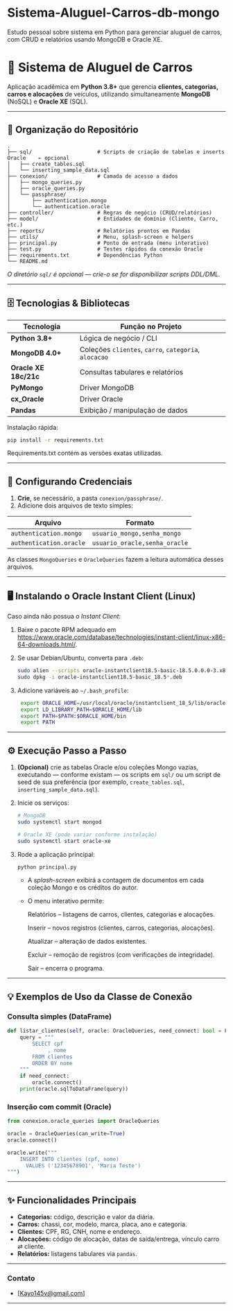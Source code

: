 # Sistema-Aluguel-Carros-db-mongo
Estudo pessoal sobre sistema em Python para gerenciar aluguel de carros, com CRUD e relatórios usando MongoDB e Oracle XE.

# 🚗 Sistema de Aluguel de Carros

Aplicação acadêmica em **Python 3.8+** que gerencia **clientes, categorias, carros e alocações** de veículos, utilizando simultaneamente **MongoDB** (NoSQL) e **Oracle XE** (SQL).

---

## 📁 Organização do Repositório

```
.
├── sql/                     # Scripts de criação de tabelas e inserts Oracle    ← opcional
│   ├── create_tables.sql
│   └── inserting_sample_data.sql
├── conexion/                # Camada de acesso a dados
│   ├── mongo_queries.py
│   ├── oracle_queries.py
│   └── passphrase/
│       ├── authentication.mongo
│       └── authentication.oracle
├── controller/              # Regras de negócio (CRUD/relatórios)
├── model/                   # Entidades de domínio (Cliente, Carro, etc.)
├── reports/                 # Relatórios prontos em Pandas
├── utils/                   # Menu, splash-screen e helpers
├── principal.py             # Ponto de entrada (menu interativo)
├── test.py                  # Testes rápidos da conexão Oracle
├── requirements.txt         # Dependências Python
└── README.md
```

*O diretório `sql/` é opcional — crie-o se for disponibilizar scripts DDL/DML.*

---

## 🗄️ Tecnologias & Bibliotecas

| Tecnologia          | Função no Projeto                      |
|---------------------|----------------------------------------|
| **Python 3.8+**     | Lógica de negócio / CLI                |
| **MongoDB 4.0+**    | Coleções `clientes`, `carro`, `categoria`, `alocacao` |
| **Oracle XE 18c/21c** | Consultas tabulares e relatórios      |
| **PyMongo**         | Driver MongoDB                         |
| **cx_Oracle**       | Driver Oracle                          |
| **Pandas**          | Exibição / manipulação de dados        |

Instalação rápida:

```bash
pip install -r requirements.txt
```
Requirements.txt contém as versões exatas utilizadas. 

---

## 🔑 Configurando Credenciais

1. **Crie**, se necessário, a pasta `conexion/passphrase/`.  
2. Adicione dois arquivos de texto simples:

| Arquivo                     | Formato                                            |
|-----------------------------|----------------------------------------------------|
| `authentication.mongo`      | `usuario_mongo,senha_mongo`                        |
| `authentication.oracle`     | `usuario_oracle,senha_oracle`                      |

As classes `MongoQueries` e `OracleQueries` fazem a leitura automática desses arquivos.

---

## 🖥️ Instalando o Oracle Instant Client (Linux)

Caso ainda não possua o *Instant Client*:

1. Baixe o pacote RPM adequado em <https://www.oracle.com/database/technologies/instant-client/linux-x86-64-downloads.html/>.  
2. Se usar Debian/Ubuntu, converta para `.deb`:

   ```bash
   sudo alien --scripts oracle-instantclient18.5-basic-18.5.0.0.0-3.x86_64.rpm
   sudo dpkg -i oracle-instantclient18.5-basic_18.5*.deb
   ```

3. Adicione variáveis ao `~/.bash_profile`:

   ```bash
    export ORACLE_HOME=/usr/local/oracle/instantclient_18_5/lib/oracle/18.5/client64
    export LD_LIBRARY_PATH=$ORACLE_HOME/lib
    export PATH=$PATH:$ORACLE_HOME/bin
    export PATH
   ```

---

## ⚙️ Execução Passo a Passo

1. **(Opcional)** crie as tabelas Oracle e/ou coleções Mongo vazias, executando — conforme existam — os scripts em `sql/` ou um script de seed de sua preferência (por exemplo, `create_tables.sql`, `inserting_sample_data.sql`).  
2. Inicie os serviços:

   ```bash
   # MongoDB
   sudo systemctl start mongod

   # Oracle XE (pode variar conforme instalação)
   sudo systemctl start oracle-xe
   ```

3. Rode a aplicação principal:

   ```bash
   python principal.py
   ```

   - A *splash-screen* exibirá a contagem de documentos em cada coleção Mongo e os créditos do autor.
     
   - O menu interativo permite:
  
      Relatórios – listagens de carros, clientes, categorias e alocações.

      Inserir – novos registros (clientes, carros, categorias, alocações).

      Atualizar – alteração de dados existentes.

      Excluir – remoção de registros (com verificações de integridade).

      Sair – encerra o programa.

---

## 💡 Exemplos de Uso da Classe de Conexão

### Consulta simples (DataFrame)

```python
def listar_clientes(self, oracle: OracleQueries, need_connect: bool = False):
    query = """
        SELECT cpf
             , nome 
        FROM clientes
        ORDER BY nome
    """
    if need_connect:
        oracle.connect()
    print(oracle.sqlToDataFrame(query))
```

### Inserção com commit (Oracle)

```python
from conexion.oracle_queries import OracleQueries

oracle = OracleQueries(can_write=True)
oracle.connect()

oracle.write("""
    INSERT INTO clientes (cpf, nome)
      VALUES ('12345678901', 'Maria Teste')
""")
```

---

## ✨ Funcionalidades Principais

- **Categorias:** código, descrição e valor da diária.  
- **Carros:** chassi, cor, modelo, marca, placa, ano e categoria.  
- **Clientes:** CPF, RG, CNH, nome e endereço.  
- **Alocações:** código de alocação, datas de saída/entrega, vínculo carro ⇄ cliente.  
- **Relatórios:** listagens tabulares via `pandas`.  

---

### Contato

- [Kayo145v@gmail.com]

---

